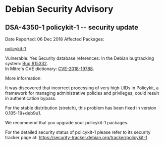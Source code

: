 
Debian Security Advisory
========================


DSA-4350-1 policykit-1 -- security update
-----------------------------------------



Date Reported:
06 Dec 2018
Affected Packages:

[policykit-1](https://packages.debian.org/src:policykit-1)

Vulnerable:
Yes
Security database references:
In the Debian bugtracking system: [Bug 915332](https://bugs.debian.org/cgi-bin/bugreport.cgi?bug=915332).  
In Mitre's CVE dictionary: [CVE-2018-19788](https://security-tracker.debian.org/tracker/CVE-2018-19788).  

More information:

It was discovered that incorrect processing of very high UIDs in
Policykit, a framework for managing administrative policies and
privileges, could result in authentication bypass.


For the stable distribution (stretch), this problem has been fixed in
version 0.105-18+deb9u1.


We recommend that you upgrade your policykit-1 packages.


For the detailed security status of policykit-1 please refer to
its security tracker page at:
<https://security-tracker.debian.org/tracker/policykit-1>





